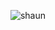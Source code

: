<p align ="center">
  <img src="https://github.com/TomasSQuintero/TomasSQuintero/blob/main/giphy.webp" alt="shaun"/>
</p>
<!---

![](https://github.com/TomasSQuintero/TomasSQuintero/blob/main/giphy.webp)

- 👋 Hi, I’m @TomasSQuintero
- 👀 I’m interested in ...
- 🌱 I’m currently learning ...
- 💞️ I’m looking to collaborate on ...
- 📫 How to reach me ...
- 😄 Pronouns: ...
- ⚡ Fun fact: ...

TomasSQuintero/TomasSQuintero is a ✨ special ✨ repository because its `README.md` (this file) appears on your GitHub profile.
You can click the Preview link to take a look at your changes.
--->

